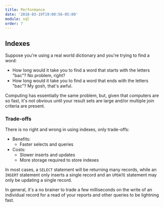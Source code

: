 ```yaml
---
title: Performance
date: '2018-03-19T19:00:56-05:00'
module: sql
order: 7
---
```


## Indexes

Suppose you're using a real world dictionary and you're trying to find a word:

* How long would it take you to find a word that starts with the letters "bac"? No problem, right?
* How long would it take you to find a word that ends with the letters "bac"? My gosh, that's awful.

Computing has essentially the same problem, but, given that computers are so fast, it's not obvious until your result sets are large and/or multiple join criteria are present.

### Trade-offs

There is no right and wrong in using indexes, only trade-offs:

* Benefits:
  * Faster selects and queries
* Costs:
  * Slower inserts and updates
  * More storage required to store indexes

In most cases, a `SELECT` statement will be returning many records, while an `INSERT` statement only inserts a single record and an `UPDATE` statement may only be updating a single record.

In general, it's a no brainer to trade a few milliseconds on the write of an individual record for a read of your reports and other queries to be lightning fast.
